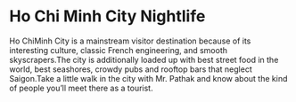 # Ho Chi Minh City Nightlife
Ho ChiMinh City is a mainstream visitor destination because of its interesting culture, classic French engineering, and smooth skyscrapers.The city is additionally loaded up with best street food in the world, best seashores, crowdy pubs and rooftop bars that neglect Saigon.Take a little walk in the city with Mr. Pathak and know about the kind of people you’ll meet there as a tourist.
